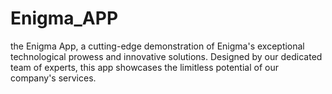 # Enigma_APP
the Enigma App, a cutting-edge demonstration of Enigma's exceptional technological prowess and innovative solutions. Designed by our dedicated team of experts, this app showcases the limitless potential of our company's services.
